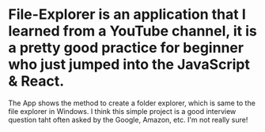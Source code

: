 # File-Explorer is an application that I learned from a YouTube channel, it is a pretty good practice for beginner who just jumped into the JavaScript & React. 
The App shows the method to create a folder explorer, which is same to the file explorer in Windows. I think this simple project is a good interview question 
taht often asked by the Google, Amazon, etc. I'm not really sure!
